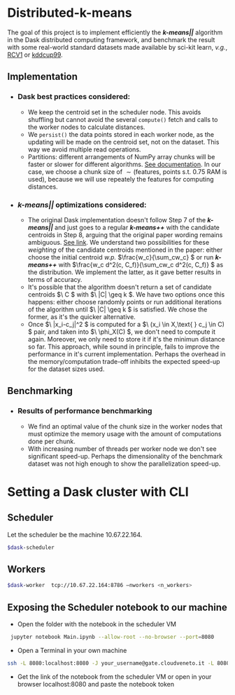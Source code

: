 # Distributed-k-means
The goal of this project is to implement efficiently the **_k-means||_** algorithm in the Dask distributed computing framework, and benchmark the result with some real-world standard datasets made available by sci-kit learn, _v.g._, [RCV1](https://scikit-learn.org/stable/datasets/real_world.html#rcv1-dataset) or [kddcup99](https://scikit-learn.org/stable/datasets/real_world.html#kddcup-99-dataset).
## Implementation
- ### Dask best practices considered:
  - We keep the centroid set in the scheduler node. This avoids shuffling but cannot avoid the several ``compute()`` fetch and calls to the worker nodes to calculate distances.
  - We ``persist()`` the data points stored in each worker node, as the updating will be made on the centroid set, not on the dataset. This way we avoid multiple read operations.
  - Partitions: different arrangements of NumPy array chunks will be faster or slower for different algorithms. [See documentation](https://docs.dask.org/en/stable/array-chunks.html). In our case, we choose a chunk size of $\sim(\text{features, points s.t. 0.75 RAM is used})$, because we will use repeately the features for computing distances.
- ### **_k-means||_** optimizations considered:
    - The original Dask implementation doesn't follow Step 7 of the **_k-means||_** and just goes to a regular **_k-means++_** with the candidate centroids in Step 8, arguing that the original paper wording remains ambiguous. [See link](https://github.com/dask/dask-ml/blob/main/dask_ml/cluster/k_means.py#L448). We understand two possibilities for these _weighting_ of the candidate centroids mentioned in the paper: either choose the initial centroid _w.p._ $\frac{w_c}{\sum_cw_c} $ or run **_k-means++_** with $\frac{w_c d^2(c, C_f)}{\sum_cw_c d^2(c, C_f)} $ as the distribution. We implement the latter, as it gave better results in terms of accuracy.
    - It's possible that the algorithm doesn't return a set of candidate centroids $\ C $ with $\ |C| \geq k $. We have two options once this happens: either choose randomly points or run additional iterations of the algorithm until $\ |C| \geq k $ is satisfied. We chose the former, as it's the quicker alternative.
    - Once $\ |x_i-c_j|^2 $ is computed for a $\ (x_i \in X,\text{ } c_j \in C) $ pair, and taken into $\ \phi_X(C) $, we don't need to compute it again. Moreover, we only need to store it if it's the minimun distance so far. This approach, while sound in principle, fails to improve the performance in it's current implementation. Perhaps the overhead in the memory/computation trade-off inhibits the expected speed-up for the dataset sizes used.

## Benchmarking
- ### Results of performance benchmarking
    - We find an optimal value of the chunk size in the worker nodes that must optimize the memory usage with the amount of computations done per chunk.
    - With increasing number of threads per worker node we don't see significant speed-up. Perhaps the dimensionality of the benchmark dataset was not high enough to show the parallelization speed-up.

# Setting a Dask cluster with CLI
## Scheduler 
Let the scheduler be the machine 10.67.22.164.
``` bash
$dask-scheduler
```
 ## Workers
 ``` bash
 $dask-worker  tcp://10.67.22.164:8786 —nworkers <n_workers>
```
## Exposing the Scheduler notebook to our machine
- Open the folder with the notebook in the scheduler VM
``` bash
 jupyter notebook Main.ipynb --allow-root --no-browser --port=8080
```
- Open a Terminal in your own machine 
 ``` bash
 ssh -L 8080:localhost:8080 -J your_username@gate.cloudveneto.it -L 8080:localhost:8080 root@10.67.22.164  

```
- Get the link of the notebook from the scheduler VM or open in your browser localhost:8080 and paste the notebook token
